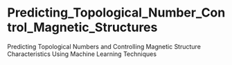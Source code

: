 # Predicting_Topological_Number_Control_Magnetic_Structures
Predicting Topological Numbers and Controlling Magnetic Structure Characteristics Using Machine Learning Techniques
